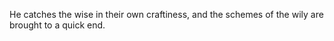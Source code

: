 He catches the wise in their own craftiness, and the schemes of the wily are brought to a quick end.
